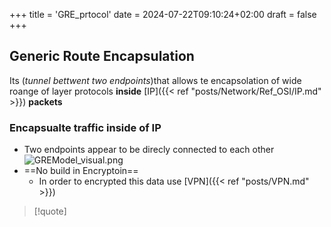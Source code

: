 +++
title = 'GRE_prtocol'
date = 2024-07-22T09:10:24+02:00
draft = false
+++

## Generic Route Encapsulation 

Its (*tunnel bettwent two endpoints*)that allows te encapsolation of wide roange of layer protocols 
**inside** [IP]({{< ref "posts/Network/Ref_OSI/IP.md" >}}) **packets** 


### Encapsualte traffic inside of IP 

- Two endpoints  appear to be direcly connected to each other 
	![GREModel_visual.png](/Notes/GREModel_visual.png)
- ==No build in Encryptoin==
	- In order to encrypted this data use [VPN]({{< ref "posts/VPN.md" >}})


>[!quote]